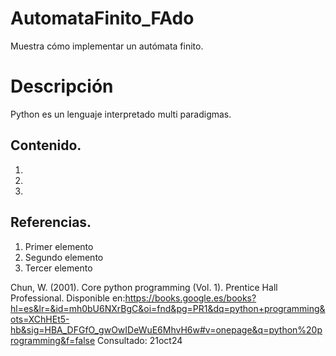 # AutomataFinito_FAdo

Muestra cómo implementar un autómata finito.

# Descripción

Python es un lenguaje interpretado multi paradigmas.

## Contenido.
1. 
2.
3. 
## Referencias.

<ol>
  <li>Primer elemento</li>
  <li>Segundo elemento</li>
  <li>Tercer elemento</li>
</ol>

Chun, W. (2001). Core python programming (Vol. 1). Prentice Hall Professional.
Disponible en:https://books.google.es/books?hl=es&lr=&id=mh0bU6NXrBgC&oi=fnd&pg=PR1&dq=python+programming&ots=XChHEt5-hb&sig=HBA_DFGfO_gwOwIDeWuE6MhvH6w#v=onepage&q=python%20programming&f=false
Consultado: 21oct24